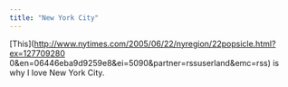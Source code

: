 ```yaml
---
title: "New York City"
---
```

[This](http://www.nytimes.com/2005/06/22/nyregion/22popsicle.html?ex=127709280
0&en=06446eba9d9259e8&ei=5090&partner=rssuserland&emc=rss) is why I love New
York City.

